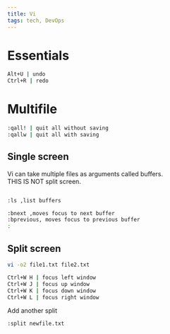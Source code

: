 ```yaml
---
title: Vi
tags: tech, DevOps
---
```


# Essentials

```bash
Alt+U | undo
Ctrl+R | redo
```

# Multifile

```bash
:qall! | quit all without saving
:qallw | quit all with saving
```

## Single screen

Vi can take multiple files as arguments called buffers.  
THIS IS NOT split screen.


```bash

:ls ,list buffers

:bnext ,moves focus to next buffer
:bprevious, moves focus to previous buffer
:
```


## Split screen

```bash
vi -o2 file1.txt file2.txt

```

```bash
Ctrl+W H | focus left window
Ctrl+W J | focus up window
Ctrl+W K | focus down window
Ctrl+W L | focus right window
```

Add another split

```bash
:split newfile.txt
```
